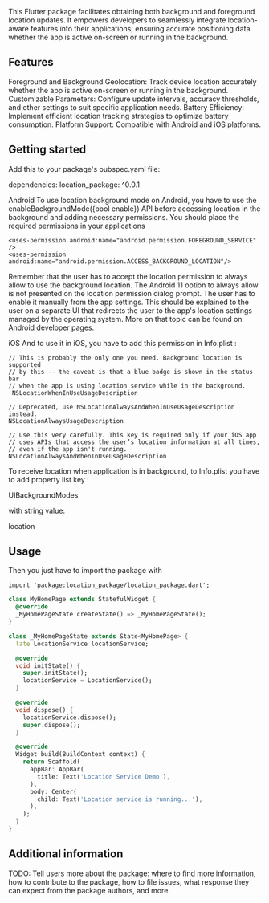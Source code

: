 <!--
This README describes the package. If you publish this package to pub.dev,
this README's contents appear on the landing page for your package.

For information about how to write a good package README, see the guide for
[writing package pages](https://dart.dev/guides/libraries/writing-package-pages).

For general information about developing packages, see the Dart guide for
[creating packages](https://dart.dev/guides/libraries/create-library-packages)
and the Flutter guide for
[developing packages and plugins](https://flutter.dev/developing-packages).
-->

This Flutter package facilitates obtaining both background and foreground location updates. It empowers developers to seamlessly integrate location-aware features into their applications, ensuring accurate positioning data whether the app is active on-screen or running in the background.

## Features

Foreground and Background Geolocation: Track device location accurately whether the app is active on-screen or running in the background.
Customizable Parameters: Configure update intervals, accuracy thresholds, and other settings to suit specific application needs.
Battery Efficiency: Implement efficient location tracking strategies to optimize battery consumption.
Platform Support: Compatible with Android and iOS platforms.

## Getting started

Add this to your package's pubspec.yaml file:

dependencies:
  location_package: ^0.0.1

Android 
To use location background mode on Android, you have to use the enableBackgroundMode({bool enable}) API before accessing location in the background and adding necessary permissions. You should place the required permissions in your applications

    <uses-permission android:name="android.permission.FOREGROUND_SERVICE" />
    <uses-permission android:name="android.permission.ACCESS_BACKGROUND_LOCATION"/>


Remember that the user has to accept the location permission to always allow to use the background location. The Android 11 option to always allow is not presented on the location permission dialog prompt. The user has to enable it manually from the app settings. This should be explained to the user on a separate UI that redirects the user to the app's location settings managed by the operating system. More on that topic can be found on Android developer pages.

iOS 
And to use it in iOS, you have to add this permission in Info.plist :

    // This is probably the only one you need. Background location is supported
    // by this -- the caveat is that a blue badge is shown in the status bar
    // when the app is using location service while in the background.
     NSLocationWhenInUseUsageDescription

    // Deprecated, use NSLocationAlwaysAndWhenInUseUsageDescription instead.
    NSLocationAlwaysUsageDescription

    // Use this very carefully. This key is required only if your iOS app
    // uses APIs that access the user’s location information at all times,
    // even if the app isn't running.
    NSLocationAlwaysAndWhenInUseUsageDescription

To receive location when application is in background, to Info.plist you have to add property list key :

UIBackgroundModes

with string value:

location








## Usage

Then you just have to import the package with

    import 'package:location_package/location_package.dart';




```dart
class MyHomePage extends StatefulWidget {
  @override
  _MyHomePageState createState() => _MyHomePageState();
}

class _MyHomePageState extends State<MyHomePage> {
  late LocationService locationService;

  @override
  void initState() {
    super.initState();
    locationService = LocationService();
  }

  @override
  void dispose() {
    locationService.dispose();
    super.dispose();
  }

  @override
  Widget build(BuildContext context) {
    return Scaffold(
      appBar: AppBar(
        title: Text('Location Service Demo'),
      ),
      body: Center(
        child: Text('Location service is running...'),
      ),
    );
  }
}
```

## Additional information

TODO: Tell users more about the package: where to find more information, how to
contribute to the package, how to file issues, what response they can expect
from the package authors, and more.
